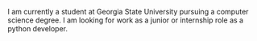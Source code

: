   I am currently a student at Georgia State University pursuing a computer science degree. I am looking for work as a junior or internship role as a python developer.
